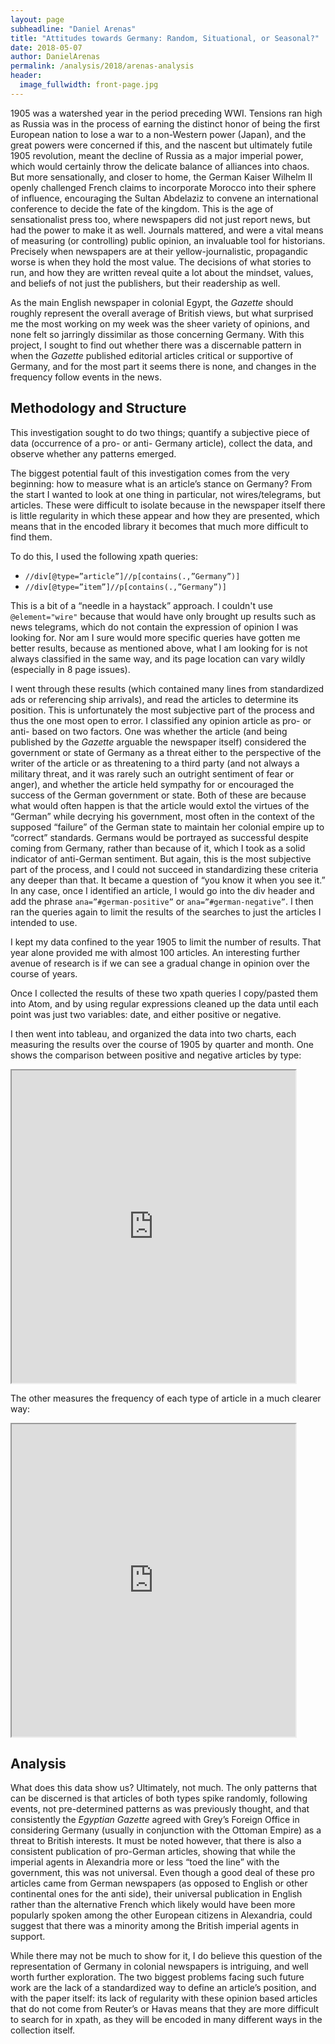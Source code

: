 ```yaml
---
layout: page
subheadline: "Daniel Arenas"
title: "Attitudes towards Germany: Random, Situational, or Seasonal?"
date: 2018-05-07
author: DanielArenas
permalink: /analysis/2018/arenas-analysis
header:
  image_fullwidth: front-page.jpg
---
```

1905 was a watershed year in the period preceding WWI. Tensions ran high as Russia was in the process of earning the distinct honor of being the first European nation to lose a war to a non-Western power (Japan), and the great powers were concerned if this, and the nascent but ultimately futile 1905 revolution, meant the decline of Russia as a major imperial power, which would certainly throw the delicate balance of alliances into chaos. But more sensationally, and closer to home, the German Kaiser Wilhelm II openly challenged French claims to incorporate Morocco into their sphere of influence, encouraging the Sultan Abdelaziz to convene an international conference to decide the fate of the kingdom. This is the age of sensationalist press too, where newspapers did not just report news, but had the power to make it as well. Journals mattered, and were a vital means of measuring (or controlling) public opinion, an invaluable tool for historians. Precisely when newspapers are at their yellow-journalistic, propagandic worse is when they hold the most value. The decisions of what stories to run, and how they are written reveal quite a lot about the mindset, values, and beliefs of not just the publishers, but their readership as well.

As the main English newspaper in colonial Egypt, the _Gazette_ should roughly represent the overall average of British views, but what surprised me the most working on my week was the sheer variety of opinions, and none felt so jarringly dissimilar as those concerning Germany. With this project, I sought to find out whether there was a discernable pattern in when the _Gazette_ published editorial articles critical or supportive of Germany, and for the most part it seems there is none, and changes in the frequency follow events in the news.

## Methodology and Structure
This investigation sought to do two things; quantify a subjective piece of data (occurrence of a pro- or anti- Germany article), collect the data, and observe whether any patterns emerged.

The biggest potential fault of this investigation comes from the very beginning: how to measure what is an article’s stance on Germany? From the start I wanted to look at one thing in particular, not wires/telegrams, but articles. These were difficult to isolate because in the newspaper itself there is little regularity in which these appear and how they are presented, which means that in the encoded library it becomes that much more difficult to find them.

To do this, I used the following xpath queries:
- `//div[@type=”article”]//p[contains(.,”Germany”)]`
- `//div[@type=”item”]//p[contains(.,”Germany”)]`

This is a bit of a “needle in a haystack” approach. I couldn't use `@element="wire"` because that would have only brought up results such as news telegrams, which do not contain the expression of opinion I was looking for. Nor am I sure would more specific queries have gotten me better results, because as mentioned above, what I am looking for is not always classified in the same way, and its page location can vary wildly (especially in 8 page issues).

I went through these results (which contained many lines from standardized ads or referencing ship arrivals), and read the articles to determine its position. This is unfortunately the most subjective part of the process and thus the one most open to error. I classified any opinion article as pro- or anti- based on two factors. One was whether the article (and being published by the _Gazette_ arguable the newspaper itself) considered the government or state of Germany as a threat either to the perspective of the writer of the article or as threatening to a third party (and not always a military threat, and it was rarely such an outright sentiment of fear or anger), and whether the article held sympathy for or encouraged the success of the German government or state. Both of these are because what would often happen is that the article would extol the virtues of the “German” while decrying his government, most often in the context of the supposed “failure” of the German state to maintain her colonial empire up to “correct” standards. Germans would be portrayed as successful despite coming from Germany, rather than because of it, which I took as a solid indicator of anti-German sentiment. But again, this is the most subjective part of the process, and I could not succeed in standardizing these criteria any deeper than that. It became a question of “you know it when you see it.” In any case, once I identified an article, I would go into the div header and add the phrase `ana=”#german-positive”` or `ana=”#german-negative”`. I then ran the queries again to limit the results of the searches to just the articles I intended to use.

I kept my data confined to the year 1905 to limit the number of results. That year alone provided me with almost 100 articles. An interesting further avenue of research is if we can see a gradual change in opinion over the course of years.

Once I collected the results of these two xpath queries I copy/pasted them into Atom, and by using regular expressions cleaned up the data until each point was just two variables: date, and either positive or negative.

I then went into tableau, and organized the data into two charts, each measuring the results over the course of 1905 by quarter and month. One shows the comparison between positive and negative articles by type:

<iframe src="https://public.tableau.com/views/DanielArenasChartComparisonByType/Sheet1?:showVizHome=no&:embed=true" align="center" width="90%" height="500"></iframe>

The other measures the frequency of each type of article in a much clearer way:

<iframe src="https://public.tableau.com/views/DanielArenasChartComparisonByFrequency/Sheet1?:showVizHome=no&:embed=true" align="center" width="90%" height="500"></iframe>

## Analysis

What does this data show us? Ultimately, not much. The only patterns that can be discerned is that articles of both types spike randomly, following events, not pre-determined patterns as was previously thought, and that consistently the _Egyptian Gazette_ agreed with Grey’s Foreign Office in considering Germany (usually in conjunction with the Ottoman Empire) as a threat to British interests. It must be noted however, that there is also a consistent publication of pro-German articles, showing that while the imperial agents in Alexandria more or less “toed the line” with the government, this was not universal. Even though a good deal of these pro articles came from German newspapers (as opposed to English or other continental ones for the anti side), their universal publication in English rather than the alternative French which likely would have been more popularly spoken among the other European citizens in Alexandria, could suggest that there was a minority among the British imperial agents in support.

While there may not be much to show for it, I do believe this question of the representation of Germany in colonial newspapers is intriguing, and well worth further exploration. The two biggest problems facing such future work are the lack of a standardized way to define an article’s position, and with the paper itself: its lack of regularity with these opinion based articles that do not come from Reuter’s or Havas means that they are more difficult to search for in xpath, as they will be encoded in many different ways in the collection itself.
